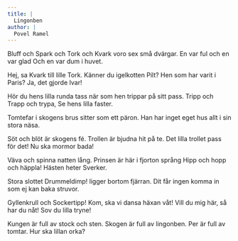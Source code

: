 ```yaml
---
title: |
  Lingonben
author: |
  Povel Ramel
---
```

Bluff och Spark och Tork och Kvark 
voro sex små dvärgar. 
En var ful och en var glad 
Och en var dum i huvet.

Hej, sa Kvark till lille Tork. 
Känner du igelkotten Pilt?
Hen som har varit i Paris? 
Ja, det gjorde Ivar!

Hör du hens lilla runda tass 
när som hen trippar på sitt pass. 
Tripp och Trapp och trypa,
Se hens lilla faster.

Tomtefar i skogens brus 
sitter som ett päron.
Han har inget eget hus 
allt i sin stora näsa.

Söt och blöt är skogens fé. 
Trollen är bjudna hit på te. 
Det lilla trollet pass för det! 
Nu ska mormor bada!

Väva och spinna natten lång. 
Prinsen är här i fjorton språng 
Hipp och hopp och häppla! 
Hästen heter Sverker.

Stora slottet Drummeldimp! 
ligger bortom fjärran.
Dit får ingen komma in 
som ej kan baka struvor.

Gyllenkrull och Sockertipp! 
Kom, ska vi dansa häxan våt! 
Vill du mig här, så har du nåt! 
Sov du lilla tryne!

Kungen är full av stock och sten. 
Skogen är full av lingonben. 
Per är full av tomtar. 
Hur ska lillan orka?